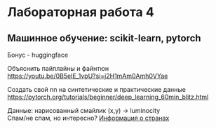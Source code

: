 # Лабораторная работа 4

## Машинное обучение: scikit-learn, pytorch

Бонус - huggingface

Объяснить пайплайны и файнтюн  
https://youtu.be/0B5eIE_1vpU?si=j2H1mAm0Amh0VYae

Создать свой nn на синтетические и практические данные  
https://pytorch.org/tutorials/beginner/deep_learning_60min_blitz.html

Данные:
нарисованный смайлик (x,y) -> luminocity  
Спам/не спам, но интересно?
[Информация о странах](https://github.com/evangambit/JsonOfCounties)

